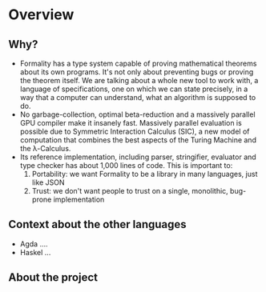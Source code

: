 # Overview


## Why?
- Formality has a type system capable of proving mathematical theorems about its own programs. It's not only about preventing bugs or proving the theorem itself. We are talking about a whole new tool to work with, a language of specifications, one on which we can state precisely, in a way that a computer can understand, what an algorithm is supposed to do.
- No garbage-collection, optimal beta-reduction and a massively parallel GPU compiler make it insanely fast.
Massively parallel evaluation is possible due to Symmetric Interaction Calculus (SIC), a new model of computation that combines the best aspects of the Turing Machine and the λ-Calculus.
- Its reference implementation, including parser, stringifier, evaluator and type checker has about 1,000 lines of code. This is important to:
  1. Portability: we want Formality to be a library in many languages, just like JSON
  2. Trust: we don't want people to trust on a single, monolithic, bug-prone implementation

## Context about the other languages
- Agda .... 
- Haskel ... 

## About the project

